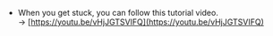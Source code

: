 * When you get stuck, you can follow this tutorial video.  
  -> [https://youtu.be/vHjJGTSVIFQ](https://youtu.be/vHjJGTSVIFQ)
